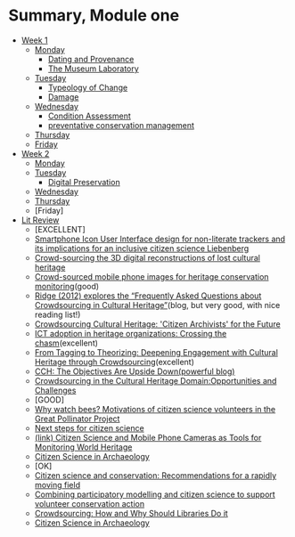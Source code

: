 # Summary, Module one

* [Week 1]()
  * [Monday]()
    * [Dating and Provenance](dating-and-provenance/README.md)
    * [The Museum Laboratory](the-museum-lab/README.md)
  * [Tuesday]()
    * [Typeology of Change](typeology-of-change/README.md)
    * [Damage](damage/README.md)
  * [Wednesday](weeks/1/wednesday.md)
    * [Condition Assessment](contidion-assement/README.md)
    * [preventative conservation management](preventative-conservation-management/README.md)
  * [Thursday]()
  * [Friday]()
* [Week 2]()
  * [Monday]()
  * [Tuesday]()
    * [Digital Preservation](digital_preservation/README.md)
  * [Wednesday]()
  * [Thursday]()
  * [Friday]
* [Lit Review](lit-review/lit_review_sources.md)
  - [EXCELLENT]
  - [Smartphone Icon User Interface design for non-literate trackers and its implications for an inclusive citizen science Liebenberg](lit-review/smartphone-non-literate.md)
  - [Crowd-sourcing the 3D digital reconstructions of lost cultural heritage](lit-review//3d-digital-reconstructions.md)
  - [Crowd-sourced mobile phone images for heritage conservation monitoring](lit-review//mobile-phone-heritage-monitoring.md)(good)
  - [Ridge (2012) explores the “Frequently Asked Questions about Crowdsourcing in Cultural Heritage”](http://www.openobjects.org.uk/2012/06/frequently-asked-questions-about-crowdsourcing-in-cultural-heritage/)(blog, but very good, with nice reading list!)
  - [Crowdsourcing Cultural Heritage: 'Citizen Archivists' for the Future](lit-review/citizen-archivists-of-the-future.md)
  - [ICT adoption in heritage organizations: Crossing the chasm](lit-review//it-in-heritage.md)(excellent)
  - [From Tagging to Theorizing: Deepening Engagement with Cultural Heritage through Crowdsourcing](lit-review//tagging.md)(excellent)
  - [CCH: The Objectives Are Upside Down(powerful blog)](http://www.trevorowens.org/2012/03/crowdsourcing-cultural-heritage-the-objectives-are-upside-down/)
  - [Crowdsourcing in the Cultural Heritage Domain:Opportunities and Challenges](lit-review/opputunitites-and-challenges.md)
  - [GOOD]
  - [Why watch bees? Motivations of citizen science volunteers in the Great Pollinator Project](lit-review/why-watch-bees.md)
  - [Next steps for citizen science](lit-review/next-steps-for-citizen-science.md)
  - [(link) Citizen Science and Mobile Phone Cameras as Tools for Monitoring World Heritage](http://www.bh2013.polimi.it/papers/bh2013_paper_1.pdf)
  - [Citizen Science in Archaeology](lit-review/cs-in-archeology.md)
  - [OK]
  - [Citizen science and conservation: Recommendations for a rapidly moving field](lit-review/reccomendations-for-a-rapidly-moving-field.md)
  - [Combining participatory modelling and citizen science to support volunteer conservation action](lit-review/combining-modelling.md)
  - [Crowdsourcing: How and Why Should Libraries Do it](lit-review/how-and-why-libraries.md)
  - [Citizen Science in Archaeology](lit-review/cs-in-acheology.md)


